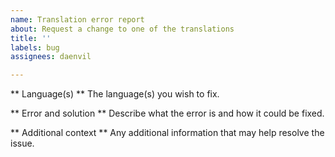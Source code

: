 ```yaml
---
name: Translation error report
about: Request a change to one of the translations
title: ''
labels: bug
assignees: daenvil

---
```


** Language(s) **
The language(s) you wish to fix.

** Error and solution **
Describe what the error is and how it could be fixed.

** Additional context **
Any additional information that may help resolve the issue.
